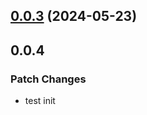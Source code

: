 ## [0.0.3](https://github.com/jilarganti/arvis/compare/v0.0.2...v0.0.3) (2024-05-23)

## 0.0.4

### Patch Changes

-   test init
